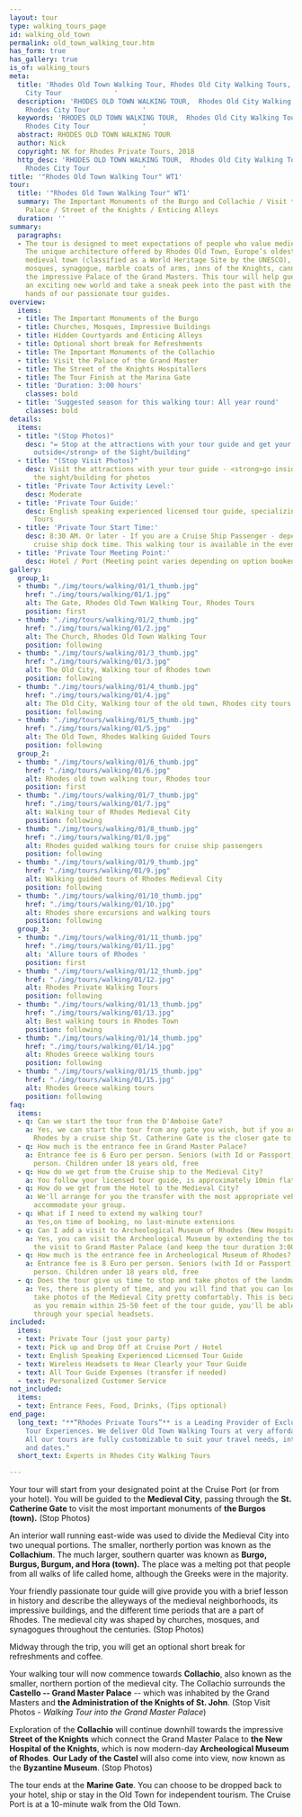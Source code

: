 ```yaml
---
layout: tour
type: walking_tours_page
id: walking_old_town
permalink: old_town_walking_tour.htm
has_form: true
has_gallery: true
is_of: walking_tours
meta:
  title: 'Rhodes Old Town Walking Tour, Rhodes Old City Walking Tours, Private Rhodes
    City Tour             '
  description: 'RHODES OLD TOWN WALKING TOUR,  Rhodes Old City Walking Tours, Private
    Rhodes City Tour             '
  keywords: 'RHODES OLD TOWN WALKING TOUR,  Rhodes Old City Walking Tours, Private
    Rhodes City Tour             '
  abstract: RHODES OLD TOWN WALKING TOUR
  author: Nick
  copyright: NK for Rhodes Private Tours, 2018
  http_desc: 'RHODES OLD TOWN WALKING TOUR,  Rhodes Old City Walking Tours, Private
    Rhodes City Tour             '
title: '"Rhodes Old Town Walking Tour" WT1'
tour:
  title: '"Rhodes Old Town Walking Tour" WT1'
  summary: The Important Monuments of the Burgo and Collachio / Visit the Grand Master
    Palace / Street of the Knights / Enticing Alleys
  duration: ''
summary:
  paragraphs:
  - The tour is designed to meet expectations of people who value medieval history.
    The unique architecture offered by Rhodes Old Town, Europe’s oldest inhabited
    medieval town (classified as a World Heritage Site by the UNESCO), includes churches,
    mosques, synagogue, marble coats of arms, inns of the Knights, cannon balls, and
    the impressive Palace of the Grand Masters. This tour will help guests explore
    an exciting new world and take a sneak peek into the past with the helpful guiding
    hands of our passionate tour guides.
overview:
  items:
  - title: The Important Monuments of the Burgo
  - title: Churches, Mosques, Impressive Buildings
  - title: Hidden Courtyards and Enticing Alleys
  - title: Optional short break for Refreshments
  - title: The Important Monuments of the Collachio
  - title: Visit the Palace of the Grand Master
  - title: The Street of the Knights Hospitallers
  - title: The Tour Finish at the Marina Gate
  - title: 'Duration: 3:00 hours'
    classes: bold
  - title: 'Suggested season for this walking tour: All year round'
    classes: bold
details:
  items:
  - title: "(Stop Photos)"
    desc: "= Stop at the attractions with your tour guide and get your photos <strong>from
      outside</strong> of the Sight/building"
  - title: "(Stop Visit Photos)"
    desc: Visit the attractions with your tour guide - <strong>go inside</strong>
      the sight/building for photos
  - title: 'Private Tour Activity Level:'
    desc: Moderate
  - title: 'Private Tour Guide:'
    desc: English speaking experienced licensed tour guide, specializing in Private
      Tours
  - title: 'Private Tour Start Time:'
    desc: 8:30 AM. Or later - If you are a Cruise Ship Passenger - depend on your
      cruise ship dock time. This walking tour is available in the evening as well
  - title: 'Private Tour Meeting Point:'
    desc: Hotel / Port (Meeting point varies depending on option booked)
gallery:
  group_1:
  - thumb: "./img/tours/walking/01/1_thumb.jpg"
    href: "./img/tours/walking/01/1.jpg"
    alt: The Gate, Rhodes Old Town Walking Tour, Rhodes Tours
    position: first
  - thumb: "./img/tours/walking/01/2_thumb.jpg"
    href: "./img/tours/walking/01/2.jpg"
    alt: The Church, Rhodes Old Town Walking Tour
    position: following
  - thumb: "./img/tours/walking/01/3_thumb.jpg"
    href: "./img/tours/walking/01/3.jpg"
    alt: The Old City, Walking tour of Rhodes town
    position: following
  - thumb: "./img/tours/walking/01/4_thumb.jpg"
    href: "./img/tours/walking/01/4.jpg"
    alt: The Old City, Walking tour of the old town, Rhodes city tours
    position: following
  - thumb: "./img/tours/walking/01/5_thumb.jpg"
    href: "./img/tours/walking/01/5.jpg"
    alt: The Old Town, Rhodes Walking Guided Tours
    position: following
  group_2:
  - thumb: "./img/tours/walking/01/6_thumb.jpg"
    href: "./img/tours/walking/01/6.jpg"
    alt: Rhodes old town walking tour, Rhodes tour
    position: first
  - thumb: "./img/tours/walking/01/7_thumb.jpg"
    href: "./img/tours/walking/01/7.jpg"
    alt: Walking tour of Rhodes Medieval City
    position: following
  - thumb: "./img/tours/walking/01/8_thumb.jpg"
    href: "./img/tours/walking/01/8.jpg"
    alt: Rhodes guided walking tours for cruise ship passengers
    position: following
  - thumb: "./img/tours/walking/01/9_thumb.jpg"
    href: "./img/tours/walking/01/9.jpg"
    alt: Walking guided tours of Rhodes Medieval City
    position: following
  - thumb: "./img/tours/walking/01/10_thumb.jpg"
    href: "./img/tours/walking/01/10.jpg"
    alt: Rhodes shore excursions and walking tours
    position: following
  group_3:
  - thumb: "./img/tours/walking/01/11_thumb.jpg"
    href: "./img/tours/walking/01/11.jpg"
    alt: 'Allure tours of Rhodes '
    position: first
  - thumb: "./img/tours/walking/01/12_thumb.jpg"
    href: "./img/tours/walking/01/12.jpg"
    alt: Rhodes Private Walking Tours
    position: following
  - thumb: "./img/tours/walking/01/13_thumb.jpg"
    href: "./img/tours/walking/01/13.jpg"
    alt: Best walking tours in Rhodes Town
    position: following
  - thumb: "./img/tours/walking/01/14_thumb.jpg"
    href: "./img/tours/walking/01/14.jpg"
    alt: Rhodes Greece walking tours
    position: following
  - thumb: "./img/tours/walking/01/15_thumb.jpg"
    href: "./img/tours/walking/01/15.jpg"
    alt: Rhodes Greece walking tours
    position: following
faq:
  items:
  - q: Can we start the tour from the D'Amboise Gate?
    a: Yes, we can start the tour from any gate you wish, but if you are visiting
      Rhodes by a cruise ship St. Catherine Gate is the closer gate to you
  - q: How much is the entrance fee in Grand Master Palace?
    a: Entrance fee is 6 Euro per person. Seniors (with Id or Passport), 3 Euros per
      person. Children under 18 years old, free
  - q: How do we get from the Cruise ship to the Medieval City?
    a: You follow your licensed tour guide, is approximately 10min flat walk
  - q: How do we get from the Hotel to the Medieval City?
    a: We'll arrange for you the transfer with the most appropriate vehicle(s) to
      accommodate your group.
  - q: What if I need to extend my walking tour?
    a: Yes,on time of booking, no last-minute extensions
  - q: Can I add a visit to Archeological Museum of Rhodes (New Hospital of the Knights)?
    a: Yes, you can visit the Archeological Museum by extending the tour, or by skipping
      the visit to Grand Master Palace (and keep the tour duration 3:00 hours).
  - q: How much is the entrance fee in Archeological Museum of Rhodes?
    a: Entrance fee is 8 Euro per person. Seniors (with Id or Passport), 4 Euros per
      person. Children under 18 years old, free
  - q: Does the tour give us time to stop and take photos of the landmarks?
    a: Yes, there is plenty of time, and you will find that you can look around and
      take photos of the Medieval City pretty comfortably. This is because as long
      as you remain within 25-50 feet of the tour guide, you'll be able to hear him
      through your special headsets.
included:
  items:
  - text: Private Tour (just your party)
  - text: Pick up and Drop Off at Cruise Port / Hotel
  - text: English Speaking Experienced Licensed Tour Guide
  - text: Wireless Headsets to Hear Clearly your Tour Guide
  - text: All Tour Guide Expenses (transfer if needed)
  - text: Personalized Customer Service
not_included:
  items:
  - text: Entrance Fees, Food, Drinks, (Tips optional)
end_page:
  long_text: "**“Rhodes Private Tours”** is a Leading Provider of Exclusive and Personalized
    Tour Experiences. We deliver Old Town Walking Tours at very affordable rates.
    All our tours are fully customizable to suit your travel needs, interests, schedules,
    and dates."
  short_text: Experts in Rhodes City Walking Tours

---
```

Your tour will start from your designated point at the Cruise Port (or from your hotel). You will be guided to the **Medieval City**, passing through the **St. Catherine Gate** to visit the most important monuments of **the Burgos (town).** (Stop Photos)

An interior wall running east-wide was used to divide the Medieval City into two unequal portions. The smaller, northerly portion was known as the **Collachium**. The much larger, southern quarter was known as **Burgo, Burgus, Burgum, and Hora (town).** The place was a melting pot that people from all walks of life called home, although the Greeks were in the majority.

Your friendly passionate tour guide will give provide you with a brief lesson in history and describe the alleyways of the medieval neighborhoods, its impressive buildings, and the different time periods that are a part of Rhodes. The medieval city was shaped by churches, mosques, and synagogues throughout the centuries. (Stop Photos)

Midway through the trip, you will get an optional short break for refreshments and coffee.

Your walking tour will now commence towards **Collachio**, also known as the smaller, northern portion of the medieval city. The Collachio surrounds the **Castello -- Grand Master Palace** -- which was inhabited by the Grand Masters and **the Administration of the Knights of St. John**. (Stop Visit Photos - _Walking Tour into the Grand Master Palace_)

Exploration of the **Collachio** will continue downhill towards the impressive **Street of the Knights** which connect the Grand Master Palace to **the New Hospital of the Knights**, which is now modern-day **Archeological Museum of Rhodes**. **Our Lady of the Castel** will also come into view, now known as the **Byzantine Museum**. (Stop Photos)

The tour ends at the **Marine Gate**. You can choose to be dropped back to your hotel, ship or stay in the Old Town for independent tourism. The Cruise Port is at a 10-minute walk from the Old Town.